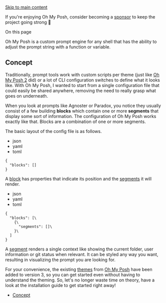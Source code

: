 [Skip to main content](https://ohmyposh.dev/docs#__docusaurus_skipToContent_fallback)

If you're enjoying Oh My Posh, consider becoming a [sponsor](https://github.com/sponsors/JanDeDobbeleer) to keep the project going strong 💪

On this page

Oh My Posh is a custom prompt engine for any shell that has the ability to adjust
the prompt string with a function or variable.

## Concept [​](https://ohmyposh.dev/docs\#concept "Direct link to Concept")

Traditionally, prompt tools work with custom scripts per theme (just like [Oh My Posh 2](https://github.com/JanDeDobbeleer/oh-my-posh2) did) or a lot
of CLI configuration switches to define what it looks like. With Oh My Posh, I wanted to start from a single
configuration file that could easily be shared anywhere, removing the need to really grasp what goes on underneath.

When you look at prompts like Agnoster or Paradox, you notice they usually consist of a few building
**blocks** which contain one or more **segments** that display some sort of information. The configuration of
Oh My Posh works exactly like that. Blocks are a combination of one or more segments.

The basic layout of the config file is as follows.

- json
- yaml
- toml

```codeBlockLines_e6Vv
{
  "blocks": []
}

```

A [block](https://ohmyposh.dev/docs/configuration/block) has properties that indicate its position and the [segments](https://ohmyposh.dev/docs/configuration/segment) it will render.

- json
- yaml
- toml

```codeBlockLines_e6Vv
{
  "blocks": [\
    {\
      "segments": []\
    }\
  ]
}

```

A [segment](https://ohmyposh.dev/docs/configuration/segment) renders a single context like showing the current folder, user information or git status
when relevant. It can be styled any way you want, resulting in visualizing the prompt you are looking for.

For your convenience, the existing [themes](https://github.com/JanDeDobbeleer/oh-my-posh/tree/main/themes) from [Oh My Posh](https://github.com/JanDeDobbeleer/oh-my-posh/tree/main/themes) have been added to version 3, so you
can get started even without having to understand the theming. So, let's no longer waste time on theory, have a look at the
installation guide to get started right away!

- [Concept](https://ohmyposh.dev/docs#concept)